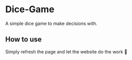 # Dice-Game
A simple dice game to make decisions with.

## How to use
Simply refresh the page and let the website do the work 🙂
